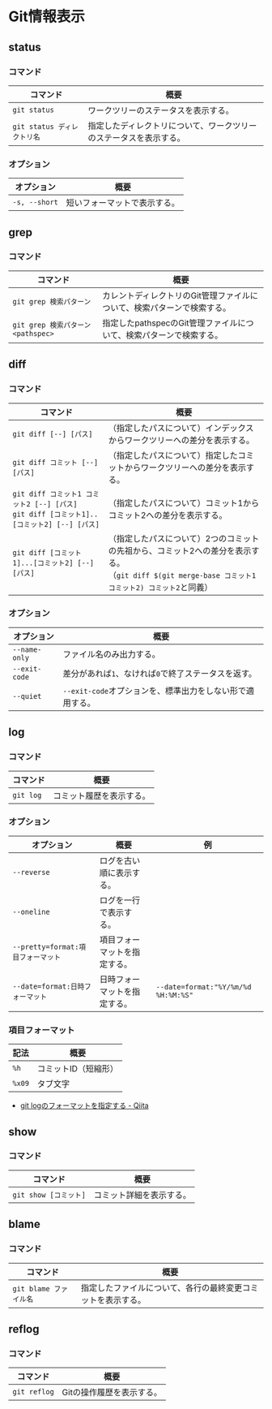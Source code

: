 # Git情報表示

## status

### コマンド

| コマンド                    | 概要                                                         |
| --------------------------- | ------------------------------------------------------------ |
| `git status`                | ワークツリーのステータスを表示する。                         |
| `git status ディレクトリ名` | 指定したディレクトリについて、ワークツリーのステータスを表示する。 |

### オプション

| オプション    | 概要                         |
| ------------- | ---------------------------- |
| `-s, --short` | 短いフォーマットで表示する。 |

## grep

### コマンド

| コマンド                           | 概要                                                         |
| ---------------------------------- | ------------------------------------------------------------ |
| `git grep 検索パターン`            | カレントディレクトリのGit管理ファイルについて、検索パターンで検索する。 |
| `git grep 検索パターン <pathspec>` | 指定したpathspecのGit管理ファイルについて、検索パターンで検索する。 |

## diff

### コマンド

| コマンド                                                     | 概要                                                         |
| ------------------------------------------------------------ | ------------------------------------------------------------ |
| `git diff [--] [パス]`                                       | （指定したパスについて）インデックスからワークツリーへの差分を表示する。 |
| `git diff コミット [--] [パス]`                              | （指定したパスについて）指定したコミットからワークツリーへの差分を表示する。 |
| `git diff コミット1 コミット2 [--] [パス]`<br />`git diff [コミット1]..[コミット2] [--] [パス]` | （指定したパスについて）コミット1からコミット2への差分を表示する。 |
| `git diff [コミット1]...[コミット2] [--] [パス]`             | （指定したパスについて）2つのコミットの先祖から、コミット2への差分を表示する。<br />（`git diff $(git merge-base コミット1 コミット2) コミット2`と同義） |

### オプション

| オプション    | 概要                                                      |
| ------------- | --------------------------------------------------------- |
| `--name-only` | ファイル名のみ出力する。                                  |
| `--exit-code` | 差分があれば`1`、なければ`0`で終了ステータスを返す。      |
| `--quiet`     | `--exit-code`オプションを、標準出力をしない形で適用する。 |

## log

### コマンド

| コマンド  | 概要                     |
| --------- | ------------------------ |
| `git log` | コミット履歴を表示する。 |

### オプション

| オプション                         | 概要                         | 例                                  |
| ---------------------------------- | ---------------------------- | ----------------------------------- |
| `--reverse`                        | ログを古い順に表示する。     |                                     |
| `--oneline`                        | ログを一行で表示する。       |                                     |
| `--pretty=format:項目フォーマット` | 項目フォーマットを指定する。 |                                     |
| `--date=format:日時フォーマット`   | 日時フォーマットを指定する。 | `--date=format:"%Y/%m/%d %H:%M:%S"` |

### 項目フォーマット

| 記法   | 概要                 |
| ------ | -------------------- |
| `%h`   | コミットID（短縮形） |
| `%x09` | タブ文字             |

- [git logのフォーマットを指定する - Qiita](https://qiita.com/harukasan/items/9149542584385e8dea75)

## show

### コマンド

| コマンド              | 概要                     |
| --------------------- | ------------------------ |
| `git show [コミット]` | コミット詳細を表示する。 |

## blame

### コマンド

| コマンド               | 概要                                                         |
| ---------------------- | ------------------------------------------------------------ |
| `git blame ファイル名` | 指定したファイルについて、各行の最終変更コミットを表示する。 |

## reflog

### コマンド

| コマンド     | 概要                      |
| ------------ | ------------------------- |
| `git reflog` | Gitの操作履歴を表示する。 |

